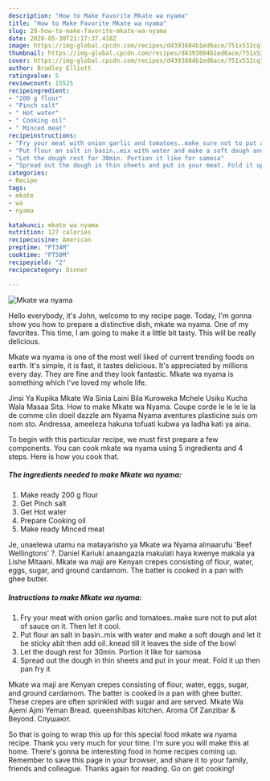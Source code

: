 ```yaml
---
description: "How to Make Favorite Mkate wa nyama"
title: "How to Make Favorite Mkate wa nyama"
slug: 28-how-to-make-favorite-mkate-wa-nyama
date: 2020-05-30T21:17:37.418Z
image: https://img-global.cpcdn.com/recipes/d4393884b1ed6ace/751x532cq70/mkate-wa-nyama-recipe-main-photo.jpg
thumbnail: https://img-global.cpcdn.com/recipes/d4393884b1ed6ace/751x532cq70/mkate-wa-nyama-recipe-main-photo.jpg
cover: https://img-global.cpcdn.com/recipes/d4393884b1ed6ace/751x532cq70/mkate-wa-nyama-recipe-main-photo.jpg
author: Bradley Elliott
ratingvalue: 5
reviewcount: 15525
recipeingredient:
- "200 g flour"
- "Pinch salt"
- " Hot water"
- " Cooking oil"
- " Minced meat"
recipeinstructions:
- "Fry your meat with onion garlic and tomatoes..make sure not to put alot of sauce on it. Then let it cool."
- "Put flour an salt in basin..mix with water and make a soft dough and let it be sticky abit then add oil..knead till it leaves the side of the bowl"
- "Let the dough rest for 30min. Portion it like for samosa"
- "Spread out the dough in thin sheets and put in your meat. Fold it up then pan fry it"
categories:
- Recipe
tags:
- mkate
- wa
- nyama

katakunci: mkate wa nyama 
nutrition: 127 calories
recipecuisine: American
preptime: "PT34M"
cooktime: "PT50M"
recipeyield: "2"
recipecategory: Dinner

---
```



![Mkate wa nyama](https://img-global.cpcdn.com/recipes/d4393884b1ed6ace/751x532cq70/mkate-wa-nyama-recipe-main-photo.jpg)

Hello everybody, it's John, welcome to my recipe page. Today, I'm gonna show you how to prepare a distinctive dish, mkate wa nyama. One of my favorites. This time, I am going to make it a little bit tasty. This will be really delicious.

Mkate wa nyama is one of the most well liked of current trending foods on earth. It's simple, it is fast, it tastes delicious. It's appreciated by millions every day. They are fine and they look fantastic. Mkate wa nyama is something which I've loved my whole life.

Jinsi Ya Kupika Mkate Wa Sinia Laini Bila Kuroweka Mchele Usiku Kucha Wala Masaa Sita. How to make Mkate wa Nyama. Coupe corde le le le le la de comme clin doeil dazzle am Nyama Nyama aventures plasticine suis om nom sto. Andressa, ameeleza hakuna tofuati kubwa ya ladha kati ya aina.


To begin with this particular recipe, we must first prepare a few components. You can cook mkate wa nyama using 5 ingredients and 4 steps. Here is how you cook that.

<!--inarticleads1-->

##### The ingredients needed to make Mkate wa nyama:

1. Make ready 200 g flour
1. Get Pinch salt
1. Get  Hot water
1. Prepare  Cooking oil
1. Make ready  Minced meat


Je, unaelewa utamu na matayarisho ya Mkate wa Nyama almaarufu &#39;Beef Wellingtons&#39; ?. Daniel Kariuki anaangazia makulati haya kwenye makala ya Lishe Mitaani. Mkate wa maji are Kenyan crepes consisting of flour, water, eggs, sugar, and ground cardamom. The batter is cooked in a pan with ghee butter. 

<!--inarticleads2-->

##### Instructions to make Mkate wa nyama:

1. Fry your meat with onion garlic and tomatoes..make sure not to put alot of sauce on it. Then let it cool.
1. Put flour an salt in basin..mix with water and make a soft dough and let it be sticky abit then add oil..knead till it leaves the side of the bowl
1. Let the dough rest for 30min. Portion it like for samosa
1. Spread out the dough in thin sheets and put in your meat. Fold it up then pan fry it


Mkate wa maji are Kenyan crepes consisting of flour, water, eggs, sugar, and ground cardamom. The batter is cooked in a pan with ghee butter. These crepes are often sprinkled with sugar and are served. Mkate Wa Ajemi Ajmi Yeman Bread. queenshibas kitchen. Aroma Of Zanzibar &amp; Beyond. Слушают. 

So that is going to wrap this up for this special food mkate wa nyama recipe. Thank you very much for your time. I'm sure you will make this at home. There's gonna be interesting food in home recipes coming up. Remember to save this page in your browser, and share it to your family, friends and colleague. Thanks again for reading. Go on get cooking!
